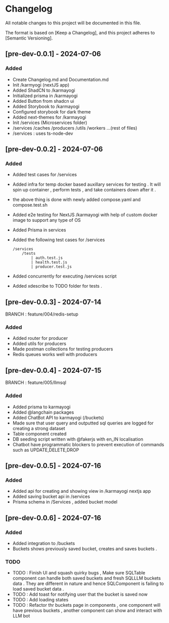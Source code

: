 # Changelog

All notable changes to this project will be documented in this file.

The format is based on [Keep a Changelog],
and this project adheres to [Semantic Versioning].

## [pre-dev-0.0.1] - 2024-07-06

### Added

- Create Changelog.md and Documentation.md
- Init /karmyogi (nextJS app) 
- Added ShadCN to /karmayogi
- Initialized prisma in /karmayogi
- Added Button from shadcn ui
- Added Storybook to /karmayogi
- Configured storybook for dark theme 
- Added next-themes for /karmayogi
- Init /services (Microservices folder)
- /services
    /caches
    /producers
    /utils
    /workers
    ...(rest of files)
- /services : uses ts-node-dev
  
## [pre-dev-0.0.2] - 2024-07-06

### Added

- Added test cases for /services
- Added infra for temp docker based auxillary services for testing . It will spin up container , perform tests , and take containers down after it .
- the above thing is done with newly added compose.yaml and compose.test.sh
- Added e2e testing for NextJS /karmayogi with help of custom docker image to support any type of OS
- Added Prisma in services
- Added the following test cases for /services

    ```
    /services 
        /tests
            | auth.test.js
            | health.test.js
            | producer.test.js
    ```

- Added concurrently for executing /services script
- Added xdescribe to TODO folder for tests .


## [pre-dev-0.0.3] - 2024-07-14

BRANCH : feature/004/redis-setup

### Added

- Added router for producer 
- Added utils for producers 
- Made postman collections for testing producers
- Redis queues works well with producers  


## [pre-dev-0.0.4] - 2024-07-15

BRANCH : feature/005/llmsql

### Added

- Added prisma to karmayogi
- Added @langchain packages
- Added ChatBot API to karmayogi (/buckets)
- Made sure that user query and outputted sql queries are logged for creating a strong dataset
- Table component created 
- DB seeding script written with @fakerjs with en_IN localisation
- Chatbot have programmatic blockers to prevent execution of commands such as UPDATE,DELETE,DROP


## [pre-dev-0.0.5] - 2024-07-16

### Added

- Added api for creating and showing view in /karmayogi nextjs app
- Added saving bucket api in /services
- Prisma schema in /Services , added bucket model


## [pre-dev-0.0.6] - 2024-07-16

### Added

- Added integration to /buckets
- Buckets shows previously saved bucket, creates and saves buckets .

### TODO
- TODO : Finish UI and squash quirky bugs , Make sure SQLTable component can handle both saved buckets and fresh SQLLLM buckets data . They are different in nature and hence SQLComponent is failing to load saved bucket data .
- TODO : Add toast for notifying user that the bucket is saved now
- TODO : Add loading states
- TODO : Refactor thr buckets page in components , one component will have previous buckets , another component can show and interact with LLM bot
